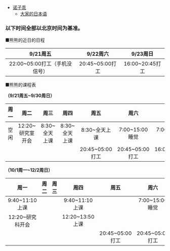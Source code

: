 - [诺子乖](Yi.md)
  - [大家的日本语](japanese.md)

### 以下时间全部以北京时间为基准。

■熊熊的近日的日程

|9/21周五|9/22周六|9/23周日|
:---:|:---:|:---:
|22:00~05:00打工（手机没信号）|20:45~05:00打工|16:00~20:45打工|

■熊熊的课程表

**（9/21周五~9/30周日）**

|周一|周二|周三|周四|周五|周六|周日|
:---:|:---:|:---:|:---:|:---:|:---:|:---:
|空闲|12:20~研究室开会|8:30~全天上课|8:30~全天上课|8:30~全天上课|7:00~15:00睡觉|7:00~15:00睡觉|
|||||20:45~05:00打工|20:45~05:00打工|16:00~20:45打工|

**（10/1周一~12/2周日）**

|周一|周二|周三|周四|周五|周六|周日|
:---:|:---:|:---:|:---:|:---:|:---:|:---:
|9:40~11:10上课|||9:40~11:10上课||7:00~15:00睡觉|7:00~15:00睡觉|
|12:20~研究科开会|||12:20~13:50上课|||16:00~20:45打工|
|||||20:45~05:00打工|20:45~05:00打工||
